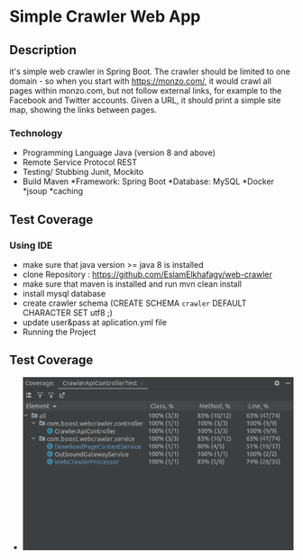 # Simple Crawler Web App
## Description

it's simple web crawler in Spring Boot. The crawler should be limited to one domain - so when you start with https://monzo.com/, it would crawl all pages within monzo.com, but not follow external links, for example to the Facebook and Twitter accounts. Given a URL, it should print a simple site map, showing the links between pages.

 
 ### Technology
* Programming Language Java (version 8 and above)
* Remote Service Protocol REST
* Testing/ Stubbing Junit, Mockito
* Build Maven
*Framework: Spring Boot
*Database: MySQL
*Docker
*jsoup
*caching

	
## Test Coverage

### Using IDE
* make sure that java version >= java 8 is installed
* clone Repository : https://github.com/EslamElkhafagy/web-crawler
* make sure that maven is installed and run mvn clean install
* install mysql database
* create crawler schema (CREATE SCHEMA `crawler` DEFAULT CHARACTER SET utf8 ;) 
* update user&pass at aplication.yml file
* Running the Project

## Test Coverage

* ![alt text](https://github.com/EslamElkhafagy/web-crawler/blob/main/test-coverage.png?raw=true)
